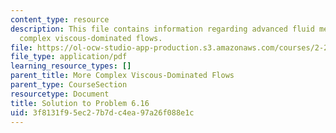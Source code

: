 ```yaml
---
content_type: resource
description: This file contains information regarding advanced fluid mechanics, more
  complex viscous-dominated flows.
file: https://ol-ocw-studio-app-production.s3.amazonaws.com/courses/2-25-advanced-fluid-mechanics-fall-2013/3f8131f95ec27b7dc4ea97a26f088e1c_MIT2_25F13_Solution6.16.pdf
file_type: application/pdf
learning_resource_types: []
parent_title: More Complex Viscous-Dominated Flows
parent_type: CourseSection
resourcetype: Document
title: Solution to Problem 6.16
uid: 3f8131f9-5ec2-7b7d-c4ea-97a26f088e1c
---
```

